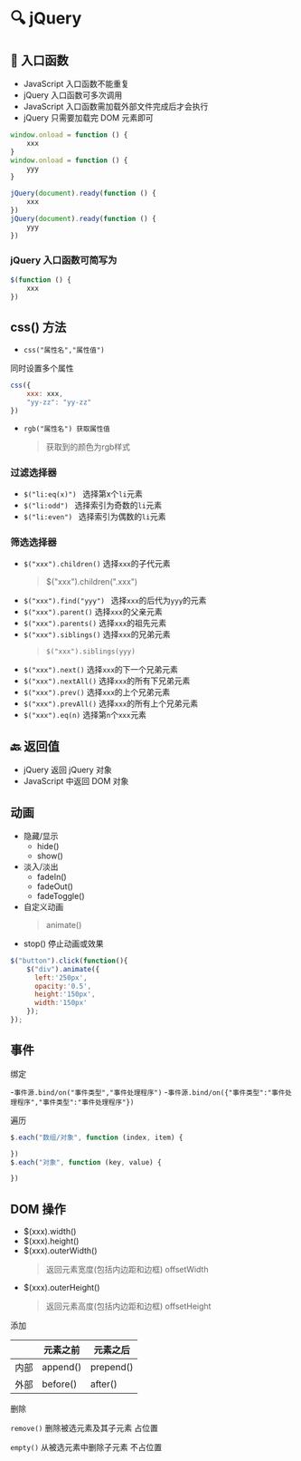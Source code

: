 # 🔍 jQuery

## 🚪 入口函数

- JavaScript 入口函数不能重复
- jQuery 入口函数可多次调用
- JavaScript 入口函数需加载外部文件完成后才会执行
- jQuery 只需要加载完 DOM 元素即可

```javascript
window.onload = function () {
    xxx
}
window.onload = function () {
    yyy
}
```

```javascript
jQuery(document).ready(function () {
    xxx
})
jQuery(document).ready(function () {
    yyy
})
```

### jQuery 入口函数可简写为

```javascript
$(function () {
    xxx
})
```

## css() 方法

- `css("属性名","属性值")`

同时设置多个属性

```javascript
css({
    xxx: xxx,
    "yy-zz": "yy-zz"
})
```

- `rgb("属性名") 获取属性值`
  > 获取到的颜色为rgb样式

### 过滤选择器

- `$("li:eq(x)") ` 选择第x个`li`元素
- `$("li:odd") ` 选择索引为奇数的`li`元素
- `$("li:even") ` 选择索引为偶数的`li`元素

### 筛选选择器

- `$("xxx").children()` 选择`xxx`的子代元素
  > $("xxx").children(".xxx")
- `$("xxx").find("yyy") ` 选择`xxx`的后代为`yyy`的元素
- `$("xxx").parent()` 选择`xxx`的父亲元素
- `$("xxx").parents()` 选择`xxx`的祖先元素
- `$("xxx").siblings()` 选择`xxx`的兄弟元素
  > `$("xxx").siblings(yyy)`
- `$("xxx").next()` 选择`xxx`的下一个兄弟元素
- `$("xxx").nextAll()` 选择`xxx`的所有下兄弟元素
- `$("xxx").prev()` 选择`xxx`的上个兄弟元素
- `$("xxx").prevAll()` 选择`xxx`的所有上个兄弟元素
- `$("xxx").eq(n)` 选择第`n`个`xxx`元素

## 🔙 返回值

- jQuery 返回 jQuery 对象
- JavaScript 中返回 DOM 对象

## 动画

- 隐藏/显示
  - hide()
  - show()
- 淡入/淡出
  - fadeIn()
  - fadeOut()
  - fadeToggle()
- 自定义动画
  > animate()
- stop() 停止动画或效果
```javascript
$("button").click(function(){
    $("div").animate({
      left:'250px',
      opacity:'0.5',
      height:'150px',
      width:'150px'
    });
});
```

## 事件

绑定

-`事件源.bind/on("事件类型","事件处理程序")`
-`事件源.bind/on({"事件类型":"事件处理程序","事件类型":"事件处理程序"})`

遍历

```javascript
$.each("数组/对象", function (index, item) {

})
$.each("对象", function (key, value) {

})
```

## DOM 操作



- $(xxx).width()
- $(xxx).height()
- $(xxx).outerWidth()
  > 返回元素宽度(包括内边距和边框) offsetWidth
- $(xxx).outerHeight()
  > 返回元素高度(包括内边距和边框) offsetHeight


添加

|      | 元素之前 | 元素之后  |
|------|----------|-----------|
| 内部 | append() | prepend() |
| 外部 | before() |  after()  |

删除

`remove()` 删除被选元素及其子元素 占位置

`empty()` 从被选元素中删除子元素 不占位置

